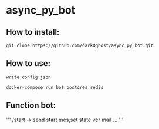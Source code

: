 # async_py_bot


## How to install:
	git clone https://github.com/dark0ghost/async_py_bot.git

## How to use:
```
write config.json

docker-compose run bot postgres redis 
```

## Function bot:
'''
/start -> send start mes,set state ver mail
...
'''
 
 
  

